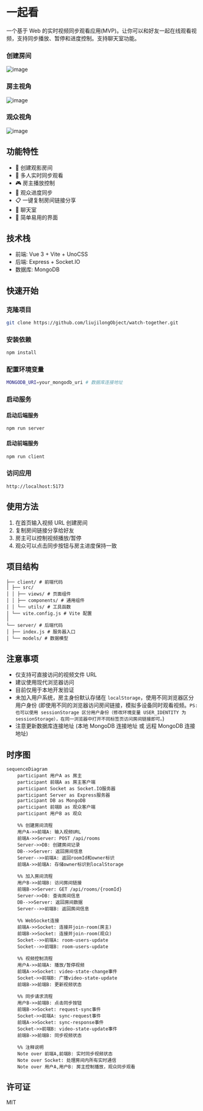 # 一起看

一个基于 Web 的实时视频同步观看应用(MVP)。让你可以和好友一起在线观看视频，支持同步播放、暂停和进度控制。支持聊天室功能。

### 创建房间
![image](./assets/home.png)

### 房主视角
![image](./assets/owner_room.png)

### 观众视角
![image](./assets/visitor_room.png)


## 功能特性

- 🎥 创建观影房间
- 👥 多人实时同步观看
- 🎮 房主播放控制
- 🔄 观众进度同步
- 📋 一键复制房间链接分享
- 💬 聊天室
- 🎯 简单易用的界面

## 技术栈

- 前端: Vue 3 + Vite + UnoCSS
- 后端: Express + Socket.IO
- 数据库: MongoDB

## 快速开始

### 克隆项目
```bash
git clone https://github.com/liujilongObject/watch-together.git
```

### 安装依赖
```bash
npm install
```

### 配置环境变量
```bash
MONGODB_URI=your_mongodb_uri # 数据库连接地址
```

### 启动服务

#### 启动后端服务
```bash
npm run server
```

#### 启动前端服务
```bash
npm run client
```

### 访问应用
`http://localhost:5173`


## 使用方法

1. 在首页输入视频 URL 创建房间
2. 复制房间链接分享给好友
3. 房主可以控制视频播放/暂停
4. 观众可以点击同步按钮与房主进度保持一致


## 项目结构
```
├── client/ # 前端代码
│ ├── src/
│ │ ├── views/ # 页面组件
│ │ ├── components/ # 通用组件
│ │ └── utils/ # 工具函数
│ └── vite.config.js # Vite 配置
│
└── server/ # 后端代码
│ ├── index.js # 服务器入口
│ └── models/ # 数据模型
```


## 注意事项

- 仅支持可直接访问的视频文件 URL
- 建议使用现代浏览器访问
- 目前仅用于本地开发验证
- 未加入用户系统，房主身份默认存储在 `localStorage`，使用不同浏览器区分用户身份 (即使用不同的浏览器访问房间链接，模拟多设备同时观看视频。`PS: 也可以使用 sessionStorage 区分用户身份（修改环境变量 USER_IDENTITY 为 sessionStorage），在同一浏览器中打开不同标签页访问房间链接即可。`)
- 注意更新数据库连接地址 (本地 MongoDB 连接地址 或 远程 MongoDB 连接地址)


## 时序图

```mermaid
sequenceDiagram
    participant 用户A as 房主
    participant 前端A as 房主客户端
    participant Socket as Socket.IO服务器
    participant Server as Express服务器
    participant DB as MongoDB
    participant 前端B as 观众客户端
    participant 用户B as 观众

    %% 创建房间流程
    用户A->>前端A: 输入视频URL
    前端A->>Server: POST /api/rooms
    Server->>DB: 创建房间记录
    DB-->>Server: 返回房间信息
    Server-->>前端A: 返回roomId和owner标识
    前端A->>前端A: 存储owner标识到localStorage
    
    %% 加入房间流程
    用户B->>前端B: 访问房间链接
    前端B->>Server: GET /api/rooms/{roomId}
    Server->>DB: 查询房间信息
    DB-->>Server: 返回房间数据
    Server-->>前端B: 返回房间信息
    
    %% WebSocket连接
    前端A->>Socket: 连接并join-room(房主)
    前端B->>Socket: 连接并join-room(观众)
    Socket-->>前端A: room-users-update
    Socket-->>前端B: room-users-update
    
    %% 视频控制流程
    用户A->>前端A: 播放/暂停视频
    前端A->>Socket: video-state-change事件
    Socket->>前端B: 广播video-state-update
    前端B->>前端B: 更新视频状态
    
    %% 同步请求流程
    用户B->>前端B: 点击同步按钮
    前端B->>Socket: request-sync事件
    Socket->>前端A: sync-request事件
    前端A->>Socket: sync-response事件
    Socket->>前端B: video-state-update事件
    前端B->>前端B: 同步视频状态

    %% 注释说明
    Note over 前端A,前端B: 实时同步视频状态
    Note over Socket: 处理房间内所有实时通信
    Note over 用户A,用户B: 房主控制播放，观众同步观看

```


## 许可证

MIT
